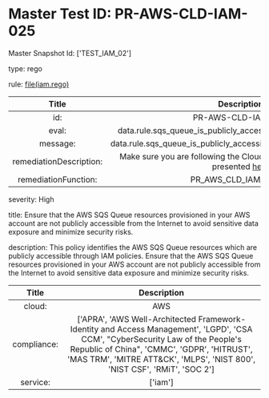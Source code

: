 



# Master Test ID: PR-AWS-CLD-IAM-025


Master Snapshot Id: ['TEST_IAM_02']

type: rego

rule: [file(iam.rego)]  
  
  
  
  

|Title|Description|
| :---: | :---: |
|id: |PR-AWS-CLD-IAM-025|
|eval: |data.rule.sqs_queue_is_publicly_accessible_through_iam_policies|
|message: |data.rule.sqs_queue_is_publicly_accessible_through_iam_policies_err|
|remediationDescription: |Make sure you are following the Cloudformation template format presented <a href='https://boto3.amazonaws.com/v1/documentation/api/latest/reference/services/iam.html#IAM.Client.get_role' target='_blank'>here</a>|
|remediationFunction: |PR_AWS_CLD_IAM_025.py|


severity: High

title: Ensure that the AWS SQS Queue resources provisioned in your AWS account are not publicly accessible from the Internet to avoid sensitive data exposure and minimize security risks.

description: This policy identifies the AWS SQS Queue resources which are publicly accessible through IAM policies. Ensure that the AWS SQS Queue resources provisioned in your AWS account are not publicly accessible from the Internet to avoid sensitive data exposure and minimize security risks.  
  
  

|Title|Description|
| :---: | :---: |
|cloud: |AWS|
|compliance: |['APRA', 'AWS Well-Architected Framework-Identity and Access Management', 'LGPD', 'CSA CCM', "CyberSecurity Law of the People's Republic of China", 'CMMC', 'GDPR', 'HITRUST', 'MAS TRM', 'MITRE ATT&CK', 'MLPS', 'NIST 800', 'NIST CSF', 'RMiT', 'SOC 2']|
|service: |['iam']|



[file(iam.rego)]: https://github.com/prancer-io/prancer-compliance-test/tree/master/aws/cloud/iam.rego
